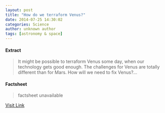 ```yaml
---
layout: post
title: "How do we terraform Venus?"
date: 2014-07-25 14:30:02
categories: Science
author: unknown author
tags: [astronomy & space]
---
```



#### Extract
>It might be possible to terraform Venus some day, when our technology gets good enough. The challenges for Venus are totally different than for Mars. How will we need to fix Venus?...

#### Factsheet
>factsheet unavailable

[Visit Link](http://phys.org/news325497132.html)


